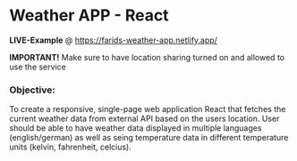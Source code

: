 # Weather APP - React

**LIVE-Example** @ https://farids-weather-app.netlify.app/

**IMPORTANT!** Make sure to have location sharing turned on and allowed to use the service

<h3>Objective:</h3> To create a responsive, single-page web application React that fetches the current weather data from external API based on the users location. User should be able to have weather data displayed in multiple languages (english/german) as well as seing temperature data in different temperature units (kelvin, fahrenheit, celcius). 
 

